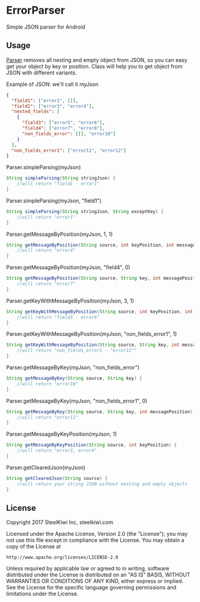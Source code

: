 # ErrorParser
Simple JSON parser for Android

## Usage

[Parser] removes all nesting and empty object from JSON, so you can easy get your object by key or position. Class will help you to get object from JSON with different variants.

Example of JSON:
we'll call it myJson
```json
{
  "field1": ["error1", []],
  "field2": ["error3", "error4"],
  "nested_fields": [
    {
      "field3": ["error5", "error6"],
      "field4": ["error7", "error8"],
      "non_fields_error": [[], "error10"]
    }
  ],
  "non_fields_error1": ["error11", "error12"]
}
```


Parser.simpleParsing(myJson)
```java
String simpleParsing(String stringJson) {
    //will return "field1 - error1"
}
```


Parser.simpleParsing(myJson, "field1")
```java
String simpleParsing(String stringJson, String exceptKey) {
    //will return "error1"
}
```


Parser.getMessageByPosition(myJson, 1, 1)
```java
String getMessageByPosition(String source, int keyPosition, int messagePosition) {
    //will return "error4"
}
```


Parser.getMessageByPosition(myJson, "field4", 0)
```java
String getMessageByPosition(String source, String key, int messagePosition) {
    //will return "error7"
}
```


Parser.getKeyWithMessageByPosition(myJson, 3, 1)
```java
String getKeyWithMessageByPosition(String source, int keyPosition, int messagePosition) {
    //will return "field3 - error6"
}
```


Parser.getKeyWithMessageByPosition(myJson, "non_fields_error1", 1)
```java
String getKeyWithMessageByPosition(String source, String key, int messagePosition) {
    //will return "non_fields_error1 - "error12""
}
```


Parser.getMessageByKey(myJson, "non_fields_error")
```java
String getMessageByKey(String source, String key) {
    //will return "error10"
}
```


Parser.getMessageByKey(myJson, "non_fields_error1", 0)
```java
String getMessageByKey(String source, String key, int messagePosition) {
    //will return "error11"
}
```


Parser.getMessageByKeyPosition(myJson, 1)
```java
String getMessageByKeyPosition(String source, int keyPosition) {
    //will return "error3, error4"
}
```


Parser.getClearedJson(myJson)
```java
String getClearedJson(String source) {
    //will return your string JSON without nesting and empty objects
}
```


## License

Copyright 2017 SteelKiwi Inc, steelkiwi.com

Licensed under the Apache License, Version 2.0 (the "License");
you may not use this file except in compliance with the License.
You may obtain a copy of the License at

    http://www.apache.org/licenses/LICENSE-2.0

Unless required by applicable law or agreed to in writing, software
distributed under the License is distributed on an "AS IS" BASIS,
WITHOUT WARRANTIES OR CONDITIONS OF ANY KIND, either express or implied.
See the License for the specific language governing permissions and
limitations under the License.


[Parser]: <https://github.com/steelkiwi/ErrorParser/blob/master/app/src/main/java/com/steelkiwi/errorparser/Parser.java/>
